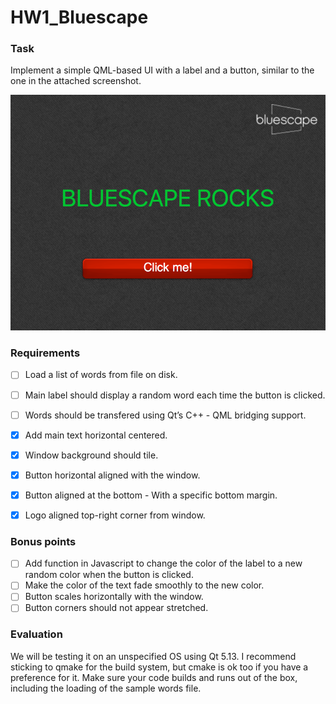 # HW1_Bluescape

### Task

Implement a simple QML-based UI with a label and a button, similar to the one in the attached screenshot.

![Expected Result](https://github.com/pauligb/HW1_Bluescape/blob/master/expected.png)

### Requirements

- [ ] Load a list of words from file on disk.
- [ ] Main label should display a random word each time the button is clicked.
- [ ] Words should be transfered using Qt’s C++ - QML bridging support.
- [x] Add main text horizontal centered.
- [x] Window background should tile.
- [x] Button horizontal aligned with the window.
- [x] Button aligned at the bottom - With a specific bottom margin.
- [x] Logo aligned top-right corner from window.


### Bonus points

- [ ] Add function in Javascript to change the color of the label to a new random color when the button is clicked.
- [ ] Make the color of the text fade smoothly to the new color.
- [ ] Button scales horizontally with the window.
- [ ] Button corners should not appear stretched.

### Evaluation

We will be testing it on an unspecified OS using Qt 5.13.
I recommend sticking to qmake for the build system, but cmake is ok too if you have a preference for it.
Make sure your code builds and runs out of the box, including the loading of the sample words file.